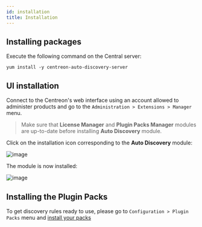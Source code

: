 ```yaml
---
id: installation
title: Installation
---
```


## Installing packages

Execute the following command on the Central server:

``` shell
yum install -y centreon-auto-discovery-server
```

## UI installation

Connect to the Centreon's web interface using an account allowed to administer
products and go to the `Administration > Extensions > Manager` menu.

> Make sure that **License Manager** and **Plugin Packs Manager** modules are
> up-to-date before installing **Auto Discovery** module.

Click on the installation icon corresponding to the **Auto Discovery** module:

![image](../../assets/monitoring/discovery/install-before.png)

The module is now installed:

![image](../../assets/monitoring/discovery/install-after.png)

## Installing the Plugin Packs

To get discovery rules ready to use, please go to `Configuration > Plugin
Packs` menu and [install your packs](../pluginpacks#pack-installation)
